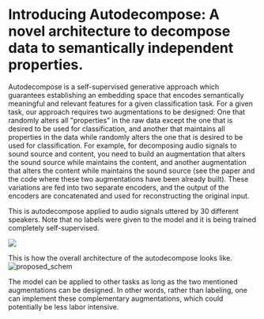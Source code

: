 # Introducing Autodecompose: A novel architecture to decompose data to semantically independent properties.

Autodecompose is a self-supervised generative approach which guarantees establishing an embedding space that encodes semantically meaningful and relevant features for a given classification task. For a given task, our approach requires two augmentations to be designed: One that randomly alters all "properties" in the raw data except the one that is desired to be used for classification, and another that maintains all properties in the data while randomly alters the one that is desired to be used for classification. For example, for decomposing audio signals to sound source and content, you need to build an augmentation that alters the sound source while maintains the content, and another augmentation that alters the content while maintains the sound source (see the paper and the code where these two augmentations have been already built). These variations are fed into two separate encoders, and the output of the encoders are concatenated and used for reconstructing the original input. 

This is autodecompose applied to audio signals uttered by 30 different speakers. Note that no labels were given to the model and it is being trained completely self-supervised.

![](https://github.com/rezabonyadi/autodecompose/blob/main/assets/20_people_voice_recog.gif)

This is how the overall architecture of the autodecompose looks like.
![proposed_schem](https://user-images.githubusercontent.com/25924343/214697989-59c7a20e-4f7d-4a59-8c41-d056fa2519c5.png)


The model can be applied to other tasks as long as the two mentioned augmentations can be designed. In other words, rather than labeling, one can implement these complementary augmentations, which could potentially be less labor intensive.

